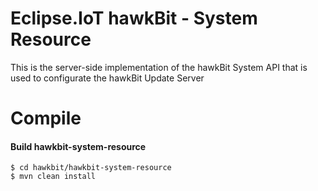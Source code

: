 # Eclipse.IoT hawkBit - System Resource 

This is the server-side implementation of the hawkBit System API that is used to configurate the hawkBit Update Server

# Compile

#### Build hawkbit-system-resource

```
$ cd hawkbit/hawkbit-system-resource
$ mvn clean install
```

